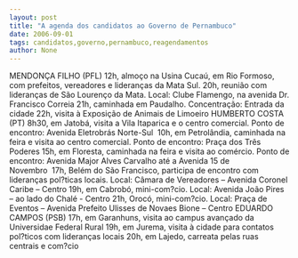 ```yaml
---
layout: post
title: "A agenda dos candidatos ao Governo de Pernambuco"
date: 2006-09-01
tags: candidatos,governo,pernambuco,reagendamentos
author: None
---
```

MENDONÇA FILHO (PFL)
12h, almoço na Usina Cucaú, em Rio Formoso, com prefeitos, vereadores e lideranças da Mata Sul. 
20h, reunião com lideranças de São Lourenço da Mata. Local: Clube Flamengo, na avenida Dr. Francisco Correia
21h, caminhada em Paudalho. Concentração: Entrada da cidade
22h, visita à Exposição de Animais de Limoeiro 
HUMBERTO COSTA (PT)
8h30, em Jatobá, visita a Vila Itaparica e o centro comercial. Ponto de encontro: Avenida Eletrobrás Norte-Sul &nbsp;10h, em Petrolândia, caminhada na feira e visita ao centro comercial. Ponto de encontro: Praça dos Três Poderes&nbsp;15h, em Floresta,&nbsp;caminhada na feira e visita ao comércio. Ponto de encontro: Avenida Major Alves Carvalho até a Avenida 15 de Novembro&nbsp;&nbsp;17h,&nbsp;Belém do São Francisco, participa de encontro com lideranças pol?ticas locais. Local: Câmara de Vereadores – Avenida Coronel Caribe – Centro&nbsp;19h, em Cabrobó,&nbsp;mini-com?cio. Local: Avenida João Pires – ao lado do Chalé - Centro&nbsp;21h,&nbsp;Orocó, mini-com?cio. Local: Praça de Eventos – Avenida Prefeito Ulisses de Novaes Bione – Centro
EDUARDO CAMPOS (PSB)
17h,&nbsp;em Garanhuns, visita ao campus avançado da Universidae Federal Rural
19h, em Jurema, visita à cidade para contatos pol?ticos com lideranças locais
20h, em Lajedo,&nbsp;carreata pelas ruas centrais e com?cio 